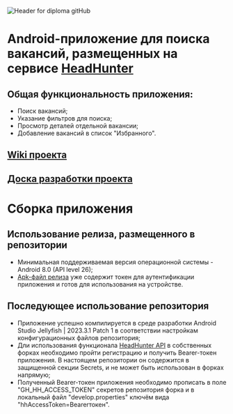 
![Header for diploma gitHub](https://github.com/user-attachments/assets/983b6013-0a00-440e-9d65-4eaab86235b4)

# Android-приложение для поиска вакансий, размещенных на сервисе [HeadHunter](https://hh.ru/)

## Общая функциональность приложения:
- Поиск вакансий;
- Указание фильтров для поиска;
- Просмотр деталей отдельной вакансии;
- Добавление вакансий в список "Избранного".

## [Wiki проекта](https://github.com/falconArdente/HeadHunter_Job_Search_team/wiki)
## [Доска разработки проекта](https://github.com/users/falconArdente/projects/1/)

# Сборка приложения

## Использование релиза, размещенного в репозитории
- Минимальная поддерживаемая версия операционной системы - Android 8.0 (API level 26);
- [Apk-файл релиза](https://github.com/falconArdente/HeadHunter_Job_Search_team/releases) уже содержит токен для аутентификации приложения и готов для использования на устройстве.
## Последующее использование репозитория
- Приложение успешно компилируется в среде разработки Android Studio Jellyfish | 2023.3.1 Patch 1 в соответствии настройкам конфигурационных файлов репозитория;
- Дли использования функционала [HeadHunter API](https://api.hh.ru/openapi/redoc#section/Obshaya-informaciya) в собственных форках необходимо пройти регистрацию и получить Bearer-токен приложения. В настоящем репозитории он содержится в защищенной секции Secrets, и не может быть использован в форках напрямую;
- Полученный Bearer-токен приложения необходимо прописать в поле "GH_HH_ACCESS_TOKEN" секретов репозитория форка и в локальный файл "develop.properties" ключём вида "hhAccessToken=Bearerтокен".
